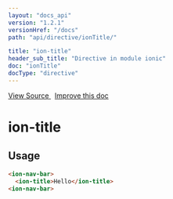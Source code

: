 ```yaml
---
layout: "docs_api"
version: "1.2.1"
versionHref: "/docs"
path: "api/directive/ionTitle/"

title: "ion-title"
header_sub_title: "Directive in module ionic"
doc: "ionTitle"
docType: "directive"
---
```


<div class="improve-docs">
  <a href='http://github.com/driftyco/ionic/tree/master/js/angular/directive/title.js#L1'>
    View Source
  </a>
  &nbsp;
  <a href='http://github.com/driftyco/ionic/edit/master/js/angular/directive/title.js#L1'>
    Improve this doc
  </a>
</div>




<h1 class="api-title">

  ion-title



</h1>














  
<h2 id="usage">Usage</h2>
  
```html
<ion-nav-bar>
  <ion-title>Hello</ion-title>
<ion-nav-bar>
```
  
  

  





